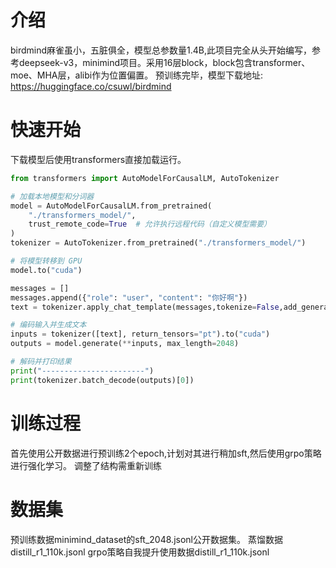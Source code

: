 # 介绍
birdmind麻雀虽小，五脏俱全，模型总参数量1.4B,此项目完全从头开始编写，参考deepseek-v3，minimind项目。采用16层block，block包含transformer、moe、MHA层，alibi作为位置偏置。
预训练完毕，模型下载地址: https://huggingface.co/csuwl/birdmind


# 快速开始
下载模型后使用transformers直接加载运行。
```python
from transformers import AutoModelForCausalLM, AutoTokenizer

# 加载本地模型和分词器
model = AutoModelForCausalLM.from_pretrained(
    "./transformers_model/",
    trust_remote_code=True  # 允许执行远程代码（自定义模型需要）
)
tokenizer = AutoTokenizer.from_pretrained("./transformers_model/")

# 将模型转移到 GPU
model.to("cuda")

messages = []  
messages.append({"role": "user", "content": "你好啊"})
text = tokenizer.apply_chat_template(messages,tokenize=False,add_generation_prompt=True,enable_thinking=True)

# 编码输入并生成文本
inputs = tokenizer([text], return_tensors="pt").to("cuda")
outputs = model.generate(**inputs, max_length=2048)

# 解码并打印结果
print("-----------------------")
print(tokenizer.batch_decode(outputs)[0])
```
# 训练过程
首先使用公开数据进行预训练2个epoch,计划对其进行稍加sft,然后使用grpo策略进行强化学习。
调整了结构需重新训练

# 数据集 
预训练数据minimind_dataset的sft_2048.jsonl公开数据集。
蒸馏数据distill_r1_110k.jsonl
grpo策略自我提升使用数据distill_r1_110k.jsonl


